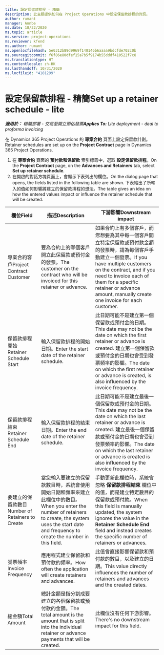 ```yaml
---
title: 設定保留款排程 - 精簡
description: 此主題提供如何在 Project Operations 中設定保留款排程的資訊。
author: rumant
manager: Annbe
ms.date: 10/22/2020
ms.topic: article
ms.service: project-operations
ms.reviewer: kfend
ms.author: rumant
ms.openlocfilehash: 5e0312b89d9969f140146b6aaaa9bdcfde702c0b
ms.sourcegitcommit: f6f86e80dfef15a7b5f9174b55dddf410522f7c8
ms.translationtype: HT
ms.contentlocale: zh-HK
ms.lasthandoff: 10/31/2020
ms.locfileid: "4181299"
---
```

# <a name="set-up-a-retainer-schedule---lite"></a><span data-ttu-id="4bbe8-103">設定保留款排程 - 精簡</span><span class="sxs-lookup"><span data-stu-id="4bbe8-103">Set up a retainer schedule - lite</span></span>

<span data-ttu-id="4bbe8-104">_**適用於：** 精簡部署 - 交易至開立預估發票_</span><span class="sxs-lookup"><span data-stu-id="4bbe8-104">_**Applies To:** Lite deployment - deal to proforma invoicing_</span></span>

<span data-ttu-id="4bbe8-105">在 Dynamics 365 Project Operations 的 **專案合約** 頁面上設定保留款計劃。</span><span class="sxs-lookup"><span data-stu-id="4bbe8-105">Retainer schedules are set up on the **Project Contract** page in Dynamics 365 Project Operations.</span></span>

1. <span data-ttu-id="4bbe8-106">在 **專案合約** 頁面的 **預付款和保留款** 索引標籤中，選取 **設定保留款排程**。</span><span class="sxs-lookup"><span data-stu-id="4bbe8-106">On the **Project Contract** page, on the **Advances and Retainers** tab, select **Set up retainer schedule**.</span></span>
2. <span data-ttu-id="4bbe8-107">在開啟的對話方塊頁面上，會顯示下表列出的欄位。</span><span class="sxs-lookup"><span data-stu-id="4bbe8-107">On the dialog page that opens, the fields listed in the following table are shown.</span></span> <span data-ttu-id="4bbe8-108">下表給出了所輸入的值如何影響將建立的保留款排程的想法。</span><span class="sxs-lookup"><span data-stu-id="4bbe8-108">The table gives an idea on how the entered values impact or influence the retainer schedule that will be created.</span></span>

| <span data-ttu-id="4bbe8-109">欄位</span><span class="sxs-lookup"><span data-stu-id="4bbe8-109">Field</span></span> | <span data-ttu-id="4bbe8-110">描述</span><span class="sxs-lookup"><span data-stu-id="4bbe8-110">Description</span></span> | <span data-ttu-id="4bbe8-111">下游影響</span><span class="sxs-lookup"><span data-stu-id="4bbe8-111">Downstream impact</span></span> |
| --- | --- | --- |
| <span data-ttu-id="4bbe8-112">專案合約客戶</span><span class="sxs-lookup"><span data-stu-id="4bbe8-112">Project Contract Customer</span></span> | <span data-ttu-id="4bbe8-113">要為合約上的哪個客戶開立此保留款或預付金的發票。</span><span class="sxs-lookup"><span data-stu-id="4bbe8-113">The customer on the contract who will be invoiced for this retainer or advance.</span></span> | <span data-ttu-id="4bbe8-114">如果合約上有多個客戶，而您想要為其中每一個客戶開立特定保留款或預付款金額的發票時，請為每個客戶手動建立一個發票。</span><span class="sxs-lookup"><span data-stu-id="4bbe8-114">If you have multiple customers on the contract, and if you need to invoice each of them for a specific retainer or advance amount, manually create one invoice for each customer.</span></span> |
| <span data-ttu-id="4bbe8-115">保留款排程開始</span><span class="sxs-lookup"><span data-stu-id="4bbe8-115">Retainer Schedule Start</span></span> | <span data-ttu-id="4bbe8-116">輸入保留款排程的開始日期。</span><span class="sxs-lookup"><span data-stu-id="4bbe8-116">Enter the start date of the retainer schedule.</span></span> | <span data-ttu-id="4bbe8-117">此日期可能不是建立第一個保留款或預付金的日期。</span><span class="sxs-lookup"><span data-stu-id="4bbe8-117">This date may not be the date on which the first retainer or advance is created.</span></span> <span data-ttu-id="4bbe8-118">建立第一個保留款或預付金的日期也會受到發票頻率的影響。</span><span class="sxs-lookup"><span data-stu-id="4bbe8-118">The date on which the first retainer or advance is created, is also influenced by the invoice frequency.</span></span> |
| <span data-ttu-id="4bbe8-119">保留款排程結束</span><span class="sxs-lookup"><span data-stu-id="4bbe8-119">Retainer Schedule End</span></span> | <span data-ttu-id="4bbe8-120">輸入保留款排程的結束日期。</span><span class="sxs-lookup"><span data-stu-id="4bbe8-120">Enter the end date of the retainer schedule.</span></span> | <span data-ttu-id="4bbe8-121">此日期可能不是建立最後一個保留款或預付金的日期。</span><span class="sxs-lookup"><span data-stu-id="4bbe8-121">This date may not be the date on which the last retainer or advance is created.</span></span> <span data-ttu-id="4bbe8-122">建立最後一個保留款或預付金的日期也會受到發票頻率的影響。</span><span class="sxs-lookup"><span data-stu-id="4bbe8-122">The date on which the last retainer or advance is created is also influenced by the invoice frequency.</span></span> |
| <span data-ttu-id="4bbe8-123">要建立的保留款數目</span><span class="sxs-lookup"><span data-stu-id="4bbe8-123">Number of Retainers to Create</span></span> | <span data-ttu-id="4bbe8-124">當您輸入要建立的保留款數目時，系統會使用開始日期和頻率來建立此欄位中的數目。</span><span class="sxs-lookup"><span data-stu-id="4bbe8-124">When you enter the number of retainers to create, the system uses the start date and frequency to create the number in this field.</span></span> | <span data-ttu-id="4bbe8-125">手動更新此欄位時，系統會忽略 **保留款排程結束** 欄位中的值，而是建立特定數目的保留款或預付款。</span><span class="sxs-lookup"><span data-stu-id="4bbe8-125">When this field is manually updated, the system ignores the value in the **Retainer Schedule End** field and instead creates the specific number of retainers or advances.</span></span> |
| <span data-ttu-id="4bbe8-126">發票頻率</span><span class="sxs-lookup"><span data-stu-id="4bbe8-126">Invoice Frequency</span></span> | <span data-ttu-id="4bbe8-127">應用程式建立保留款和預付款的頻率。</span><span class="sxs-lookup"><span data-stu-id="4bbe8-127">How often the application will create retainers and advances.</span></span> | <span data-ttu-id="4bbe8-128">此值會直接影響保留款和預付款的數目，以及建立的日期。</span><span class="sxs-lookup"><span data-stu-id="4bbe8-128">This value directly influences the number of retainers and advances and the created dates.</span></span> |
| <span data-ttu-id="4bbe8-129">總金額</span><span class="sxs-lookup"><span data-stu-id="4bbe8-129">Total Amount</span></span> | <span data-ttu-id="4bbe8-130">總計金額是指分割成要建立的各個保留款或預付款的金額。</span><span class="sxs-lookup"><span data-stu-id="4bbe8-130">The total amount is the amount that is split into the individual retainer or advance payments that will be created.</span></span> | <span data-ttu-id="4bbe8-131">此欄位沒有任何下游影響。</span><span class="sxs-lookup"><span data-stu-id="4bbe8-131">There's no downstream impact for this field.</span></span> |
